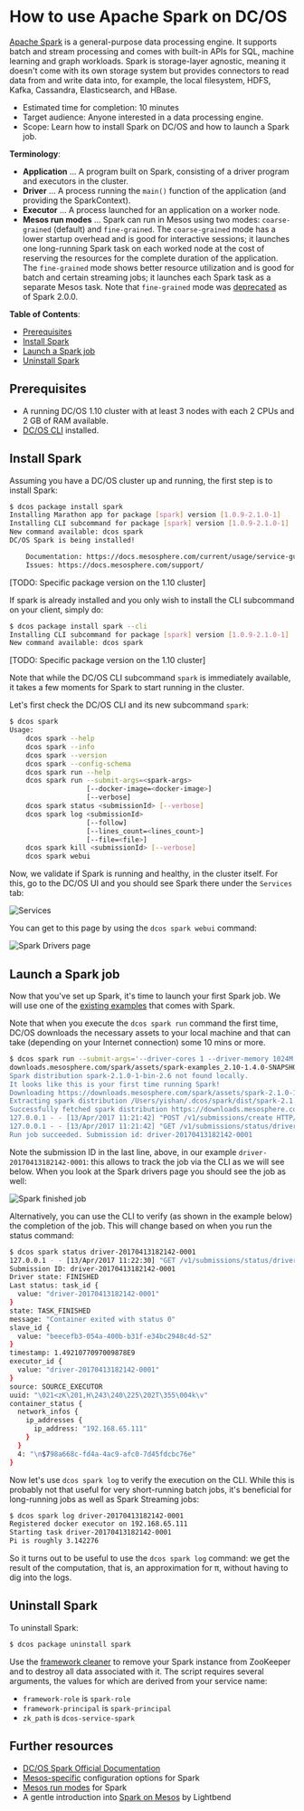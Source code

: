 # How to use Apache Spark on DC/OS

[Apache Spark](https://spark.apache.org/) is a general-purpose data processing engine. It supports batch and stream processing and comes with built-in APIs for SQL, machine learning and graph workloads. Spark is storage-layer agnostic, meaning it doesn't come with its own storage system but provides connectors to read data from and write data into, for example, the local filesystem, HDFS, Kafka, Cassandra, Elasticsearch, and HBase.

- Estimated time for completion: 10 minutes
- Target audience: Anyone interested in a data processing engine.
- Scope: Learn how to install Spark on DC/OS and how to launch a Spark job. 

**Terminology**:

- **Application** ... A program built on Spark, consisting of a driver program and executors in the cluster.
- **Driver** ... A process running the `main()` function of the application (and providing the SparkContext).
- **Executor** ... A process launched for an application on a worker node.
- **Mesos run modes** ... Spark can run in Mesos using two modes: `coarse-grained` (default) and `fine-grained`. The `coarse-grained` mode has a lower startup overhead and is good for interactive sessions; it launches one long-running Spark task on each worked node at the cost of reserving the resources for the complete duration of the application. The `fine-grained` mode shows better resource utilization and is good for batch and certain streaming jobs; it launches each Spark task as a separate Mesos task. Note that `fine-grained` mode was [deprecated](https://spark.apache.org/docs/latest/running-on-mesos.html#fine-grained-deprecated) as of Spark 2.0.0.

**Table of Contents**:

- [Prerequisites](#prerequisites)
- [Install Spark](#install-spark)
- [Launch a Spark job](#launch-a-spark-job)
- [Uninstall Spark](#uninstall-spark)

## Prerequisites

- A running DC/OS 1.10 cluster with at least 3 nodes with each 2 CPUs and 2 GB of RAM available.
- [DC/OS CLI](https://dcos.io/docs/1.10/usage/cli/install/) installed.

## Install Spark

Assuming you have a DC/OS cluster up and running, the first step is to install Spark:

```bash
$ dcos package install spark
Installing Marathon app for package [spark] version [1.0.9-2.1.0-1]
Installing CLI subcommand for package [spark] version [1.0.9-2.1.0-1]
New command available: dcos spark
DC/OS Spark is being installed!

	Documentation: https://docs.mesosphere.com/current/usage/service-guides/spark/
	Issues: https://docs.mesosphere.com/support/
```
[TODO: Specific package version on the 1.10 cluster]

If spark is already installed and you only wish to install the CLI subcommand on your client, simply do:

```bash
$ dcos package install spark --cli
Installing CLI subcommand for package [spark] version [1.0.9-2.1.0-1]
New command available: dcos spark
```
[TODO: Specific package version on the 1.10 cluster]

Note that while the DC/OS CLI subcommand `spark` is immediately available, it takes a few moments for Spark to start running in the cluster.

Let's first check the DC/OS CLI and its new subcommand `spark`:

```bash
$ dcos spark
Usage:
    dcos spark --help
    dcos spark --info
    dcos spark --version
    dcos spark --config-schema
    dcos spark run --help
    dcos spark run --submit-args=<spark-args>
                   [--docker-image=<docker-image>]
                   [--verbose]
    dcos spark status <submissionId> [--verbose]
    dcos spark log <submissionId>
                   [--follow]
                   [--lines_count=<lines_count>]
                   [--file=<file>]
    dcos spark kill <submissionId> [--verbose]
    dcos spark webui
```

Now, we validate if Spark is running and healthy, in the cluster itself. For this, go to the DC/OS UI and you should see Spark there under the `Services` tab:

![Services](img/services.png)

You can get to this page by using the `dcos spark webui` command:

![Spark Drivers page](img/spark-drivers.png)

## Launch a Spark job

Now that you've set up Spark, it's time to launch your first Spark job. We will use one of the [existing examples](https://github.com/apache/spark/blob/master/examples/src/main/scala/org/apache/spark/examples/SparkPi.scala) that comes with Spark.

Note that when you execute the `dcos spark run` command the first time, DC/OS downloads the necessary assets to your local machine and that can take (depending on your Internet connection) some 10 mins or more.

```bash
$ dcos spark run --submit-args='--driver-cores 1 --driver-memory 1024M --class org.apache.spark.examples.SparkPi https://downloads.mesosphere.com/spark/assets/spark-examples_2.10-1.4.0-SNAPSHOT.jar 30'
downloads.mesosphere.com/spark/assets/spark-examples_2.10-1.4.0-SNAPSHOT.jar 30'
Spark distribution spark-2.1.0-1-bin-2.6 not found locally.
It looks like this is your first time running Spark!
Downloading https://downloads.mesosphere.com/spark/assets/spark-2.1.0-1-bin-2.6.tgz...
Extracting spark distribution /Users/yishan/.dcos/spark/dist/spark-2.1.0-1-bin-2.6.tgz...
Successfully fetched spark distribution https://downloads.mesosphere.com/spark/assets/spark-2.1.0-1-bin-2.6.tgz!
127.0.0.1 - - [13/Apr/2017 11:21:42] "POST /v1/submissions/create HTTP/1.1" 200 -
127.0.0.1 - - [13/Apr/2017 11:21:42] "GET /v1/submissions/status/driver-20170413182142-0001 HTTP/1.1" 200 -
Run job succeeded. Submission id: driver-20170413182142-0001
```

Note the submission ID in the last line, above, in our example `driver-20170413182142-0001`: this allows to track the job via the CLI as we will see below. When you look at the Spark drivers page you should see the job as well:

![Spark finished job](img/spark-finished-job.png)

Alternatively, you can use the CLI to verify (as shown in the example below) the completion of the job.  This will change based on when you run the status command:

```bash
$ dcos spark status driver-20170413182142-0001
127.0.0.1 - - [13/Apr/2017 11:22:30] "GET /v1/submissions/status/driver-20170413182142-0001 HTTP/1.1" 200 -
Submission ID: driver-20170413182142-0001
Driver state: FINISHED
Last status: task_id {
  value: "driver-20170413182142-0001"
}
state: TASK_FINISHED
message: "Container exited with status 0"
slave_id {
  value: "beecefb3-054a-400b-b31f-e34bc2948c4d-S2"
}
timestamp: 1.4921077097009878E9
executor_id {
  value: "driver-20170413182142-0001"
}
source: SOURCE_EXECUTOR
uuid: "\021<zK\201,H\243\240\225\202T\355\004k\v"
container_status {
  network_infos {
    ip_addresses {
      ip_address: "192.168.65.111"
    }
  }
  4: "\n$798a668c-fd4a-4ac9-afc0-7d45fdcbc76e"
}


```

Now let's use `dcos spark log` to verify the execution on the CLI. While this is probably not that useful for very short-running batch jobs, it's beneficial for long-running jobs as well as Spark Streaming jobs:

```bash
$ dcos spark log driver-20170413182142-0001
Registered docker executor on 192.168.65.111
Starting task driver-20170413182142-0001
Pi is roughly 3.142276
```

So it turns out to be useful to use the `dcos spark log` command: we get the result of the computation, that is, an approximation for π, without having to dig into the logs.

## Uninstall Spark

To uninstall Spark:

```bash
$ dcos package uninstall spark
```

Use the [framework cleaner](https://docs.mesosphere.com/1.10/usage/managing-services/uninstall/#framework-cleaner) to remove your Spark instance from ZooKeeper and to destroy all data associated with it. The script requires several arguments, the values for which are derived from your service name:

- `framework-role` is `spark-role`
- `framework-principal` is `spark-principal`
- `zk_path` is `dcos-service-spark`

## Further resources

- [DC/OS Spark Official Documentation](https://docs.mesosphere.com/service-docs/spark/)
- [Mesos-specific](https://spark.apache.org/docs/latest/running-on-mesos.html#configuration) configuration options for Spark
- [Mesos run modes](https://spark.apache.org/docs/latest/running-on-mesos.html#mesos-run-modes) for Spark
- A gentle introduction into [Spark on Mesos](http://www.slideshare.net/Typesafe_Inc/how-to-deploy-apache-spark-to-mesosdcos) by Lightbend
